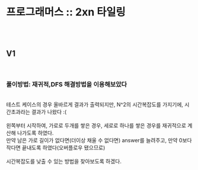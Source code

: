 <h1>프로그래머스 :: 2xn 타일링</h1><br>
<br>
<h2>V1</h2>
<br>
<h3>풀이방법: 재귀적,DFS 해결방법을 이용해보았다</h3><br>
테스트 케이스의 경우 올바르게 결과가 출력되지만, N^2의 시간복잡도를 가지기에, 시간초과라는 결과가 나왔다 :( <br>
<br>
왼쪽부터 시작하여, 가로로 두개를 쌓은 경우, 세로로 하나를 쌓은 경우를 재귀적으로 계산해 나가도록 하였다.<br>
만약 남은 가로 길이가 없다면(더이상 채울 수 없다면) answer를 늘려주고, 만약 0보다 작다면 끝내도록 하였다(오버플로우 됐으므로)<br>
<br>
시간복잡도를 낮출 수 있는 방법을 찾아보도록 하겠다.
